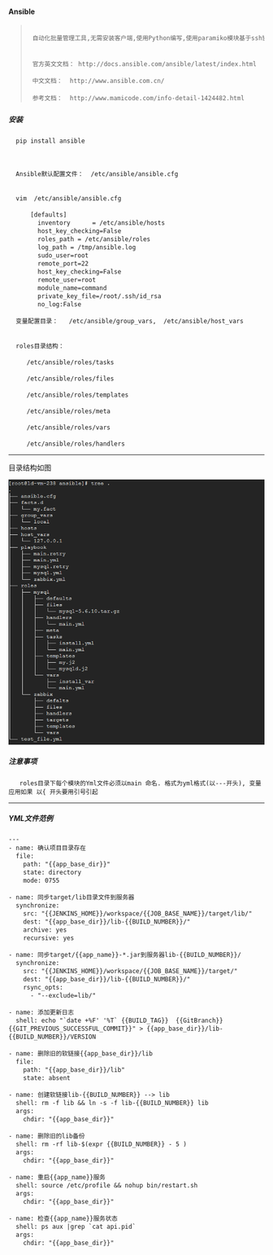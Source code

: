 #### Ansible

> ```markdown
>  
>  自动化批量管理工具,无需安装客户端,使用Python编写,使用paramiko模块基于ssh协议和客户端通行。
>  
>  
>  官方英文文档： http://docs.ansible.com/ansible/latest/index.html
>  
>  中文文档：  http://www.ansible.com.cn/
>  
>  参考文档：  http://www.mamicode.com/info-detail-1424482.html
> ```

##### 

##### 

##### 安装

```
  pip install ansible



  Ansible默认配置文件：  /etc/ansible/ansible.cfg 


  vim  /etc/ansible/ansible.cfg

      [defaults] 
        inventory      = /etc/ansible/hosts
        host_key_checking=False
        roles_path = /etc/ansible/roles
        log_path = /tmp/ansible.log
        sudo_user=root
        remote_port=22
        host_key_checking=False
        remote_user=root
        module_name=command
        private_key_file=/root/.ssh/id_rsa
        no_log:False

  变量配置目录：   /etc/ansible/group_vars,  /etc/ansible/host_vars


  roles目录结构：

     /etc/ansible/roles/tasks

     /etc/ansible/roles/files

     /etc/ansible/roles/templates

     /etc/ansible/roles/meta

     /etc/ansible/roles/vars

     /etc/ansible/roles/handlers
```

-------------------------

目录结构如图

![](/assets/ansible.png)

##### 注意事项

```
   roles目录下每个模块的Yml文件必须以main 命名. 格式为yml格式(以---开头), 变量应用如果 以{ 开头要用引号引起
```

---

##### YML文件范例

    ---
    - name: 确认项目目录存在
      file: 
        path: "{{app_base_dir}}"
        state: directory
        mode: 0755

    - name: 同步target/lib目录文件到服务器
      synchronize: 
        src: "{{JENKINS_HOME}}/workspace/{{JOB_BASE_NAME}}/target/lib/"
        dest: "{{app_base_dir}}/lib-{{BUILD_NUMBER}}/"
        archive: yes
        recursive: yes

    - name: 同步target/{{app_name}}-*.jar到服务器lib-{{BUILD_NUMBER}}/
      synchronize: 
        src: "{{JENKINS_HOME}}/workspace/{{JOB_BASE_NAME}}/target/"
        dest: "{{app_base_dir}}/lib-{{BUILD_NUMBER}}/"
        rsync_opts:
          - "--exclude=lib/"

    - name: 添加更新日志
      shell: echo "`date +%F' '%T` {{BUILD_TAG}}  {{GitBranch}} {{GIT_PREVIOUS_SUCCESSFUL_COMMIT}}" > {{app_base_dir}}/lib-{{BUILD_NUMBER}}/VERSION

    - name: 删除旧的软链接{{app_base_dir}}/lib
      file:
        path: "{{app_base_dir}}/lib"
        state: absent

    - name: 创建软链接lib-{{BUILD_NUMBER}} --> lib
      shell: rm -f lib && ln -s -f lib-{{BUILD_NUMBER}} lib
      args:
        chdir: "{{app_base_dir}}"

    - name: 删除旧的lib备份
      shell: rm -rf lib-$(expr {{BUILD_NUMBER}} - 5 )
      args:
        chdir: "{{app_base_dir}}"

    - name: 重启{{app_name}}服务
      shell: source /etc/profile && nohup bin/restart.sh
      args:
        chdir: "{{app_base_dir}}"

    - name: 检查{{app_name}}服务状态
      shell: ps aux |grep `cat api.pid`
      args:
        chdir: "{{app_base_dir}}"



